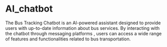 # AI_chatbot
The Bus Tracking Chatbot is an AI-powered  assistant designed to provide users with up-to-date information about bus services. By interacting with the chatbot through messaging platforms , users can access a wide range of features and functionalities related to bus transportation.
